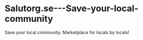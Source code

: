 # Salutorg.se---Save-your-local-community
Save your local community. Marketplace for locals by locals! 
